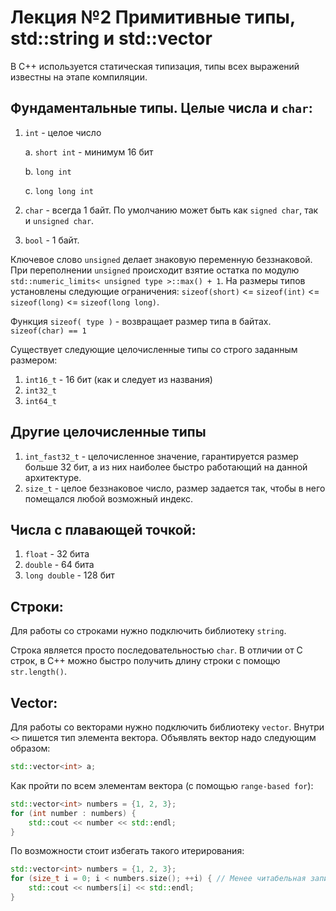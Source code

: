 # Лекция №2 Примитивные типы, std::string и std::vector

В С++ используется статическая типизация, типы всех выражений известны на этапе компиляции.

## Фундаментальные типы. Целые числа и `char`:

1. `int` - целое число 

	a. `short int` - минимум 16 бит
	
	b. `long int`
	
	c. `long long int`
2. `char` - всегда 1 байт. По умолчанию может быть как `signed char`, так и `unsigned char`.
3. `bool` - 1 байт. 

Ключевое слово `unsigned` делает знаковую переменную беззнаковой. При переполнении `unsigned` происходит взятие остатка по модулю `std::numeric_limits< unsigned type >::max() + 1`. На размеры типов установлены следующие ограничения: `sizeof(short)` <= `sizeof(int)` <= `sizeof(long)` <= `sizeof(long long)`. 

Функция `sizeof( type )` - возвращает размер типа в байтах. `sizeof(char) == 1`

Существует следующие целочисленные типы со строго заданным размером:
1. `int16_t` - 16 бит (как и следует из названия)
2. `int32_t`
3. `int64_t` 

## Другие целочисленные типы
1. `int_fast32_t` - целочисленное значение, гарантируется размер больше 32 бит, а из них наиболее быстро работающий на данной архитектуре.
2. `size_t` - целое беззнаковое число, размер задается так, чтобы в него помещался любой возможный индекс. 

## Числа с плавающей точкой:
1. `float` - 32 бита
2. `double` - 64 бита
3. `long double` - 128 бит


## Строки:

Для работы со строками нужно подключить библиотеку `string`. 

Строка является просто последовательностью `char`. В отличии от C строк, в C++ можно быстро получить длину строки с помощю `str.length()`.

## Vector:

Для работы со векторами нужно подключить библиотеку `vector`. Внутри `<>` пишется тип элемента вектора. Объявлять вектор надо следующим образом:
```c++
std::vector<int> a;
```

Как пройти по всем элементам вектора (с помощью `range-based for`):
```c++
std::vector<int> numbers = {1, 2, 3};
for (int number : numbers) {
	std::cout << number << std::endl;
}
```
По возможности стоит избегать такого итерирования:
```c++
std::vector<int> numbers = {1, 2, 3};
for (size_t i = 0; i < numbers.size(); ++i) { // Менее читабельная запись, лучше избегать
	std::cout << numbers[i] << std::endl;
}
```

